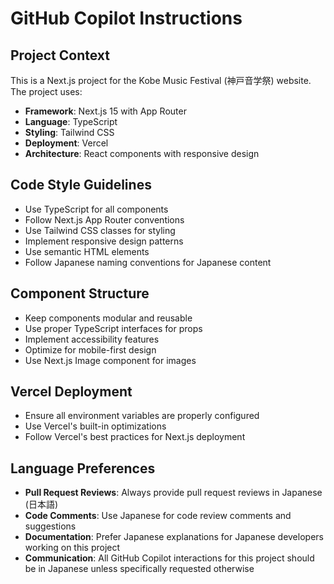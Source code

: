 # GitHub Copilot Instructions

<!-- Use this file to provide workspace-specific custom instructions to Copilot. For more details, visit https://code.visualstudio.com/docs/copilot/copilot-customization#_use-a-githubcopilotinstructionsmd-file -->

## Project Context

This is a Next.js project for the Kobe Music Festival (神戸音学祭) website. The project uses:

- **Framework**: Next.js 15 with App Router
- **Language**: TypeScript
- **Styling**: Tailwind CSS
- **Deployment**: Vercel
- **Architecture**: React components with responsive design

## Code Style Guidelines

- Use TypeScript for all components
- Follow Next.js App Router conventions
- Use Tailwind CSS classes for styling
- Implement responsive design patterns
- Use semantic HTML elements
- Follow Japanese naming conventions for Japanese content

## Component Structure

- Keep components modular and reusable
- Use proper TypeScript interfaces for props
- Implement accessibility features
- Optimize for mobile-first design
- Use Next.js Image component for images

## Vercel Deployment

- Ensure all environment variables are properly configured
- Use Vercel's built-in optimizations
- Follow Vercel's best practices for Next.js deployment

## Language Preferences

- **Pull Request Reviews**: Always provide pull request reviews in Japanese (日本語)
- **Code Comments**: Use Japanese for code review comments and suggestions
- **Documentation**: Prefer Japanese explanations for Japanese developers working on this project
- **Communication**: All GitHub Copilot interactions for this project should be in Japanese unless specifically requested otherwise
